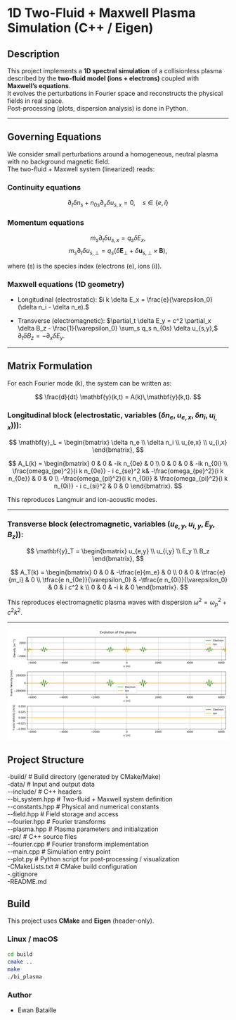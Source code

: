 # 1D Two-Fluid + Maxwell Plasma Simulation (C++ / Eigen)

## Description

This project implements a **1D spectral simulation** of a collisionless plasma described by the **two-fluid model (ions + electrons)** coupled with **Maxwell’s equations**.  
It evolves the perturbations in Fourier space and reconstructs the physical fields in real space.  
Post-processing (plots, dispersion analysis) is done in Python.

---

## Governing Equations

We consider small perturbations around a homogeneous, neutral plasma with no background magnetic field.  
The two-fluid + Maxwell system (linearized) reads:

### Continuity equations
$$
\partial_t \delta n_s + n_{0s} \partial_x \delta u_{s,x} = 0, \quad s \in \{e,i\}
$$

### Momentum equations
$$
m_s \partial_t \delta u_{s,x} = q_s \delta E_x,
$$
$$
m_s \partial_t \delta u_{s,\perp} = q_s (\delta \mathbf{E}_\perp + \delta \mathbf{u}_{s,\perp}\times \mathbf{B}),
$$

where \(s\) is the species index (electrons \(e\), ions \(i\)).

### Maxwell equations (1D geometry)
- Longitudinal (electrostatic):
$`i k \delta E_x = \frac{e}{\varepsilon_0}(\delta n_i - \delta n_e).`$

- Transverse (electromagnetic):
$`\partial_t \delta E_y = c^2 \partial_x \delta B_z - \frac{1}{\varepsilon_0} \sum_s q_s n_{0s} \delta u_{s,y},`$
$`\partial_t \delta B_z = - \partial_x \delta E_y.`$

---

## Matrix Formulation

For each Fourier mode \(k\), the system can be written as:

$$
\frac{d}{dt} \mathbf{y}(k,t) = A(k)\,\mathbf{y}(k,t).
$$

### Longitudinal block (electrostatic, variables ($`\delta n_e, u_{e,x}, \delta n_i, u_{i,x})`$)):

$$
\mathbf{y}_L = 
\begin{bmatrix}
\delta n_e \\
\delta n_i \\
u_{e,x} \\
u_{i,x}
\end{bmatrix},
$$

$$
A_L(k) =
\begin{bmatrix}
0 & 0 & -ik n_{0e} & 0 \\
0 & 0 & 0 & -ik n_{0i} \\
\frac{omega_{pe}^2}{i k n_{0e}} - i c_{se}^2 k& -\frac{omega_{pe}^2}{i k n_{0e}} & 0 & 0 \\
-\frac{omega_{pi}^2}{i k n_{0i}} & \frac{omega_{pi}^2}{i k n_{0i}} - i c_{si}^2 & 0 & 0
\end{bmatrix}.
$$

This reproduces Langmuir and ion-acoustic modes.

---

### Transverse block (electromagnetic, variables $`(u_{e,y}, u_{i,y}, E_y, B_z)`$):

$$
\mathbf{y}_T =
\begin{bmatrix}
u_{e,y} \\
u_{i,y} \\
E_y \\
B_z
\end{bmatrix},
$$

$$
A_T(k) =
\begin{bmatrix}
0 & 0 & -\tfrac{e}{m_e} & 0 \\
0 & 0 & \tfrac{e}{m_i} & 0 \\
\tfrac{e n_{0e}}{\varepsilon_0} & -\tfrac{e n_{0i}}{\varepsilon_0} & 0 & i c^2 k \\
0 & 0 & -i k & 0
\end{bmatrix}.
$$

This reproduces electromagnetic plasma waves with dispersion
$`\omega^2 = \omega_p^2 + c^2 k^2.`$

---

<p align="center"> <img src="src/system.png" width="600" alt="Thermal bridge geometry"/> </p>

## Project Structure

-build/ # Build directory (generated by CMake/Make) <br />
-data/ # Input and output data <br />
--include/ # C++ headers <br />
--bi_system.hpp # Two-fluid + Maxwell system definition <br />
--constants.hpp # Physical and numerical constants <br />
--field.hpp # Field storage and access <br />
--fourier.hpp # Fourier transforms <br />
--plasma.hpp # Plasma parameters and initialization <br />
-src/ # C++ source files <br />
--fourier.cpp # Fourier transform implementation <br />
--main.cpp # Simulation entry point <br />
--plot.py # Python script for post-processing / visualization <br />
-CMakeLists.txt # CMake build configuration <br />
-.gitignore <br />
-README.md <br />

## Build

This project uses **CMake** and **Eigen** (header-only).  

### Linux / macOS

```bash
cd build
cmake ..
make
./bi_plasma
```
### Author
- Ewan Bataille
